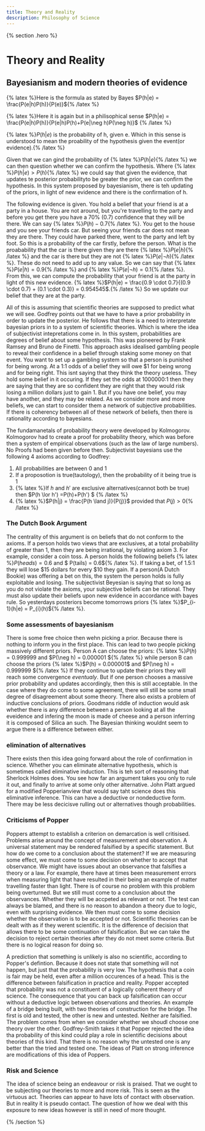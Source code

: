 ```yaml
---
title: Theory and Reality
description: Philosophy of Science
---
```


{% section .hero %}

# Theory and Reality

## Bayesianism and modern theories of evidence

{% latex %}Here is the formula as stated by Bayes $P(h|e) = \frac{P(e|h)P(h)}{P(e)}${% /latex %}

{% latex %}Here it is again but in a philisophical sense $P(h|e) = \frac{P(e|h)P(h)}{P(e|h)P(h)+P(e|\neg h)P(\neg h)}$ {% /latex %}

{% latex %}$P(h|e)$ is the probability of h, given e. Which in this sense is understood to mean the proability of the hypothesis given the event(or evidence).{% /latex %}

Given that we can gind the probability of {% latex %}$P(h|e)${% /latex %} we can then question whether we can confirm the hypothesis. Where {% latex %}$P(h|e) > P(h)${% /latex %} we could say that given the evidence, that updates te posterior probabilityto be greater the prior, we can confirm the hypothesis. In this system proposed by bayesianism, there is teh updating of the priors, in light of new evidence and there is the confirmation of h.

The following evidence is given. You hold a belief that your friend is at a party in a house. You are not around, but you're travelling to the party and before you get there you have a 70% (0.7) confidence that they will be there. We can say {% latex %}$P(h) - 0.7${% /latex %}. You get to the house and you see your friends car. But seeing your friends car does not mean they are there. They could have parked there, went to the party and left by foot. So this is a probability of the car firstly, before the person. What is the proabability that the car is there given they are there {% latex %}$P(e|h)${% /latex %} and the car is there but they are not {% latex %}$P(e|\neg h)${% /latex %}. These do not need to add up to any value. So we can say that {% latex %}$P(e|h) = 0.9${% /latex %} and {% latex %}$P(e|\neg h) = 0.1${% /latex %}. From this, we can compute the probability that your friend is at the party in light of this new evidence. {% latex %}$P(h|e) = \frac{0.9 \cdot 0.7}{(0.9 \cdot 0.7) + (0.1 \cdot 0.3)} = 0.954545$.{% /latex %} So we update our belief that they are at the party.

All of this is assuming that scientific theories are supposed to predict what we will see. Godfrey points out that we have to have a prior probability in order to update the posterior. He follows that there is a need to interpretate bayesian priors in to a system of scientific theories. Which is where the idea of subjectivist intepretations come in. In this system, probabilities are degrees of belief about some hypothesis. This was pioneered by Frank Ramsey and Bruno de Finetti. This approach asks idealised gambling people to reveal their confidence in a belief through staking some money on that event. You want to set up a gambling system so that a person is punished for being wrong. At a 1:1 odds of a belief they will owe $1 for being wrong and for being right. This isnt saying that they think the theory useless. They hold some belief in it occuring. If they set the odds at 1000000:1 then they are saying that they are so confident they are right that they would risk losing a million dollars just to gain 1. But if you have one belief, you may have another, and they may be related. As we consider more and more beliefs, we can start to consider them a network of subjective probabilities. If there is coherency between all of these network of beliefs, then there is rationality according to bayesians.

The fundamanetals of probability theory were developed by Kolmogorov. Kolmogorov had to create a proof for probability theory, which was before then a system of empirical observations (such as the law of large numbers). No Proofs had been given before then. Subjectivist bayesians use the following 4 axioms according to Godfrey:
1. All probabilities are between 0 and 1
2. If a proposotion is true(tautology), then the probability of it being true is 1
3. {% latex %}If $h$ and $h'$ are exclusive alternatives(cannot both be true) then $P(h \lor h') =P(h)+P(h') $ {% /latex %}
4. {% latex %}$P(h|j) = \frac{P(h \land j)}{P(j)}$ provided that $P(j) > 0${% /latex %}

### The Dutch Book Argument
The centrality of this argument is on beliefs that do not conform to the axioms. If a person holds two views that are exclusives, at a total probability of greater than 1, then they are being irrational, by violating axiom 3. For example, consider a coin toss. A person holds the following beliefs {% latex %}$P(heads) = 0.6$ and $ P(tails) = 0.6${% /latex %}. If taking a bet, of 1.5:1 they will lose $15 dollars for every $10 they gain. If a person(A Dutch Bookie) was offering a bet on this, the system the person holds is fully exploitable and losing. The subjectivist Beyesian is saying that so long as you do not violate the axioms, your subjective beliefs can be rational. They must also update their beliefs upon new evidence in accordance with bayes rule. So yesterdays posteriors become tomorrows priors {% latex %}$P_{i-1}(h|e) = P_{i}(h)${% /latex %}.

### Some assessments of bayesianism
There is some free choice then wehn picking a prior. Because there is nothing to inform you in the first place. This can lead to two people picking massively different priors. Person A can choose the priors: {% latex %}$P(h) = 0.999999$ and $P(\neg h) = 0.000001 ${% /latex %} while person B can choose the priors {% latex %}$P(h) = 0.000001$ and $P(\neg h) = 0.999999 ${% /latex %} If they continue to update their priors they will reach some convergence *_eventualy_*. But if one person chooses a massive prior probability and updates accordingly, then this is still acceptable. In the case where they do come to some agreement, there will still be some small degree of disagreement about some theory. There also exists a problem of inductive conclusions of priors. Goodmans riddle of induction would ask whether there is any difference between a person looking at all the eveidence and infering the moon is made of cheese and a person inferring it is composed of Silica an such. The Bayesian thinking wouldnt seem to argue there is a difference between either.  

### elimination of alternatives
There exists then this idea going forward about the role of confirmation in science. Whether you can eliminate alternative hypothesis, which is sometimes called eliminative induction. This is teh sort of reasoning that Sherlock Holmes does. You see how far an argument takes you only to rule it out, and finally to arrive at some only other alternative. John Platt argued for a modified Popperianview that would say taht science does this eliminative inference. This can have a deductive or nondeductive form. There may be less decicisve rulling out or alternatives though probabilities. 

### Criticisms of Popper
Poppers attempt to establish a criterion on demarcation is well critisised. Problems arise around the concept of measurement and observation. A universal statement may be rendered falsified by a specific statement. But how do we come to a conclusion about the statement? If we are measuring some effect, we must come to some decision on whether to accept that observance. We might have issues about an observance that falsifies a theory or a law. For example, there have at times been measurement errors when measuring light that have resulted in their being an example of matter travelling faster than light. There is of course no problem with this problem being overturned. But we still must come to a conclusion about the observances. Whether they will be accpeted as relevant or not. The test can always be blamed, and there is no reason to abandon a theory due to logic, even with surprising evidence. We then must come to some decision whether the observation is to be accepted or not. Scientific theories can be dealt with as if they werent scientific. It is the difference of decision that allows there to be some continuation of falsification. But we can take the decision to reject certain theories after they do not meet some criteria. But there is no logical reason for doing so.

A prediction that something is unlikely is also no scientific, according to Popper's defintion. Because it does not state that something will not happen, but just that the probability is very low. The hypothesis that a coin is fair may be held, even after a million occurences of a head. This is the difference between falsification in practice and reality. Popper accepted that probability was not a constituent of a logically coherent theory of science. The consequence that you can back up falsification can occur without a deductive logic between observations and theories. An example of a bridge being built, with two theories of construction for the bridge. The first is old and tested, the other is new and untested. Neither are falsified. The problem comes from when we consider whether we shoudl choose one theory over the other. Godfrey-Smith takes it that Popper rejected the idea tha probability of this kind could play a role in scientific decisions about theories of this kind. That there is no reason why the untested one is any better than the tried and tested one. The ideas of Platt on strong inference are modifications of this idea of Poppers.

### Risk and Science
The idea of science being an endeavour or risk is praised. That we ought to be subjecting our theories to more and more risk. This is seen as the virtuous act. Theories can appear to have lots of contact with observation. But in reality it is pseudo contact. The question of how we deal with this exposure to new ideas however is still in need of more thought.



{% /section  %}
